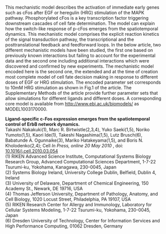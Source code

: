 

This mechanistic model describes the activation of immediate early genes such
as cFos after EGF or heregulin (HRG) stimulation of the MAPK pathway.
Phosphorylated cFos is a key transcription factor triggering downstream
cascades of cell fate determination. The model can explain how the switch-like
response of p-cFos emerges from the spatiotemporal dynamics. This mechanistic
model comprises the explicit reaction kinetics of the signal transduction
pathway, the transcriptional and the posttranslational feedback and
feedforward loops. In the below article, two different mechanistic models have
been studied, the first one based on previously known interactions but failing
to account for the experimental data and the second one including additional
interactions which were discovered and confirmed by new experiments. The
mechanistic model encoded here is the second one, the extended and at the time
of creation most complete model of cell fate decision making in response to
different doses of EGF or HRG stimulation. The encoded parameter set
corresponds to 10mM HRG stimulation as shown in Fig.1 of the article. The
Supplementary Methods of the article provide further parameter sets that allow
simulations for different ligands and different doses. A corresponding core
model is available from http://www.ebi.ac.uk/biomodels/ as MODEL1003170000.

**Ligand-specific c-Fos expression emerges from the spatiotemporal control of ErbB network dynamics.**   
Takashi Nakakuki(1), Marc R. Birtwistle(2,3,4), Yuko Saeki(1,5), Noriko
Yumoto(1,5), Kaori Ide(1), Takeshi Nagashima(1,5), Lutz Brusch(6), Babatunde
A. Ogunnaike(3), Mariko Hatakeyama(1,5), and Boris N. Kholodenko(2,4); Cell
_In Press, online 20 May 2010_ , doi:
[10.1016/j.cell.2010.03.054](http://doi.dx.org/10.1016/j.cell.2010.03.054 )  
(1) RIKEN Advanced Science Institute, Computational Systems Biology Research
Group, Advanced Computational Sciences Department, 1-7-22 Tsurumi-ku,
Yokohama, Kanagawa, 230-0045, Japan  
(2) Systems Biology Ireland, University College Dublin, Belfield, Dublin 4,
Ireland  
(3) University of Delaware, Department of Chemical Engineering, 150 Academy
St., Newark, DE 19716, USA  
(4) Thomas Jefferson University, Department of Pathology, Anatomy, and Cell
Biology, 1020 Locust Street, Philadelphia, PA 19107, USA  
(5) RIKEN Research Center for Allergy and Immunology, Laboratory for Cellular
Systems Modeling, 1-7-22 Tsurumi-ku, Yokohama, 230-0045, Japan  
(6) Dresden University of Technology, Center for Information Services and High
Performance Computing, 01062 Dresden, Germany

